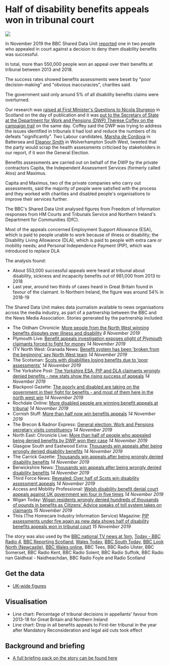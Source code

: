 # Half of disability benefits appeals won in tribunal court

![](https://ichef.bbci.co.uk/news/624/cpsprodpb/181C1/production/_109435789_annbarkerstill2.jpg)

In November 2019 the BBC Shared Data Unit [reported](https://www.bbc.co.uk/news/uk-49891159) one in two people who appealed in court against a decision to deny them disability benefits was successful.

In total, more than 550,000 people won an appeal over their benefits at tribunal between 2013 and 2018.

The success rates showed benefits assessments were beset by "poor decision-making" and "obvious inaccuracies", charities said.

The government said only around 5% of all disability benefits claims were overturned.

Our research was [raised at First Minister's Questions to Nicola Sturgeon](https://twitter.com/ClareAdamsonSNP/status/1195021452313079808) in Scotland on the day of publication and it was [put to the Secretary of State at the Department for Work and Pensions (DWP) Thérèse Coffey on the campaign trail](http://www.brecon-radnor.co.uk/article.cfm?id=111131&headline=General%20election%3A%20Work%20and%20Pensions%20secretary%20visits%20constituency&sectionIs=news&searchyear=2019&cat=Local%20People) on the same day. Coffey said the DWP was trying to address the issues identified in tribunals it had lost and reduce the numbers of its defeats "significantly". Two Labour candidates, [Marsha de Cordova](https://twitter.com/MarshadeCordova/status/1194916253221175296) in Battersea and [Eleanor Smith](https://twitter.com/Eleanor_SmithMP/status/1194928780164452353) in Wolverhampton South West, tweeted that the party would scrap the health assessments criticised by stakeholders in our report, if it won the General Election. 

Benefits assessments are carried out on behalf of the DWP by the private contractors Capita, the Independent Assessment Services (formerly called Atos) and Maximus.

Capita and Maximus, two of the private companies who carry out assessments, said the majority of people were satisfied with the process and they worked with charities and disabled people's organisations to improve their services further.

The BBC's Shared Data Unit analysed figures from Freedom of Information responses from HM Courts and Tribunals Service and Northern Ireland's Department for Communities (DfC).

Most of the appeals concerned Employment Support Allowance (ESA), which is paid to people unable to work because of illness or disability; the Disability Living Allowance (DLA), which is paid to people with extra care or mobility needs; and Personal Independence Payment (PIP), which was introduced to replace DLA

The analysis found:

- About 553,000 successful appeals were heard at tribunal about disability, sickness and incapacity benefits out of 981,000 from 2013 to 2018
- Last year, around two thirds of cases heard in Great Britain found in favour of the claimant. In Northern Ireland, the figure was around 54% in 2018-19

The Shared Data Unit makes data journalism available to news organisations across the media industry, as part of a partnership between the BBC and the News Media Association. Stories generated by the partnership included:

* The Oldham Chronicle: [More people from the North West winning benefits disputes over illness and disability](https://www.oldham-chronicle.co.uk/news-features/139/main-news/131189/more-people-from-the-north-west-winning-benefits-disputes-over-illness-and-disability) *8 November 2019*
* Plymouth Live: [Benefit appeals investigation exposes plight of Plymouth claimants forced to fight for money](https://www.plymouthherald.co.uk/news/plymouth-news/benefit-appeals-investigation-exposes-plight-3534946) *14 November 2019*
* ITV North West: Granada News: [Benefit system has been 'broken from the beginning' say North West team](https://www.itv.com/news/granada/2019-11-14/over-half-a-million-wrongly-denied-disability-benefits-in-last-five-years/) *14 November 2019*
* The Scotsman: [Scots with disabilities losing benefits due to ‘poor assessments’](https://www.scotsman.com/news/politics/scots-with-disabilities-losing-benefits-due-to-poor-assessments-1-5045516) *14 November 2019*
* The Yorkshire Post: [The Yorkshire ESA, PIP and DLA claimants wrongly denied benefits - new stats show the rising success of appeals](https://www.yorkshirepost.co.uk/news/politics/the-yorkshire-esa-pip-and-dla-claimants-wrongly-denied-benefits-new-stats-show-the-rising-success-of-appeals-1-10100355) *14 November 2019*
* Blackpool Gazette: [The poorly and disabled are taking on the government in their fight for benefits - and most of them here in the north west win](https://www.blackpoolgazette.co.uk/news/politics/the-poorly-and-disabled-are-taking-on-the-government-in-their-fight-for-benefits-and-most-of-them-here-in-the-north-west-win-1-10096329) *14 November 2019*
* Rochdale Online: [More disabled people are winning benefit appeals at tribunal](http://rochdaleonline.co.uk/news-features/2/news-headlines/131326/more-disabled-people-are-winning-benefit-appeals-at-tribunal) *14 November 2019*
* Cornish Stuff: [More than half now win benefits appeals](https://cornishstuff.com/2019/11/14/more-than-half-now-win-benefits-appeals/) *14 November 2019*
* The Brecon & Radnor Express: [General election: Work and Pensions secretary visits constituency](http://www.brecon-radnor.co.uk/article.cfm?id=111131&headline=General%20election%3A%20Work%20and%20Pensions%20secretary%20visits%20constituency&sectionIs=news&searchyear=2019&cat=Local%20People) *14 November 2019*
* North East: Chronicle Live: [More than half of people who appealed being denied benefits by DWP won their case](https://www.chroniclelive.co.uk/news/north-east-news/dwp-benefit-appeal-wins-17249620) *14 November 2019*
* Glasgow South and Eastwood Extra: [Thousands win appeals after being wrongly denied disability benefits](https://www.glasgowsouthandeastwoodextra.co.uk/health/thousands-win-appeals-after-being-wrongly-denied-disability-benefits-1-5045942) *14 November 2019* 
* The Carrick Gazette: [Thousands win appeals after being wrongly denied disability benefits](https://www.glasgowsouthandeastwoodextra.co.uk/health/thousands-win-appeals-after-being-wrongly-denied-disability-benefits-1-5045942) *14 November 2019*
* Berwickshire News: [Thousands win appeals after being wrongly denied disability benefits](https://www.glasgowsouthandeastwoodextra.co.uk/health/thousands-win-appeals-after-being-wrongly-denied-disability-benefits-1-5045942) *14 November 2019*
* Third Force News: [Revealed: Over half of Scots win disability assessment appeals](http://thirdforcenews.org.uk/tfn-news/revealed-over-half-of-scots-win-disability-assessment-appeals#SO7TJoGqHrDZjMzr.99) *14 November 2019*
* Access and Mobility Professional: [Welsh disability benefit denial court appeals against UK government win four in five times](https://www.accessandmobilityprofessional.com/welsh-disability-benefit-denial-court-appeals-against-uk-government-win-four-in-five-times/) *14 November 2019*
* Wigan Today: [Wigan residents wrongly denied hundreds of thousands of pounds in benefits as Citizens' Advice speaks of toll system takes on claimants](https://www.wigantoday.net/news/people/wigan-residents-wrongly-denied-hundreds-of-thousands-of-pounds-in-benefits-as-citizens-advice-speaks-of-toll-system-takes-on-claimants-1-10105121) *15 November 2019*
* Thiis (The Homecare Industry Information Service) Magazine: [PIP assessments under fire again as new data shows half of disability benefits appeals won in tribunal court](https://thiis.co.uk/pip-assessments-under-fire-again-as-new-data-shows-half-of-disability-benefits-appeals-won-in-tribunal-court/) *15 November 2019*

The story was also used by the [BBC national TV news at 1pm](https://drive.google.com/open?id=1-077TSpQJOIhDh5NedIJFIxnmxv5ky12), [Today - BBC Radio 4](https://drive.google.com/open?id=16A4eco5JLfNnaATmiTnBrw8tRNRY9pAB), [BBC Reporting Scotland](https://drive.google.com/open?id=1XyUXIjGa9220NykEkDI1BRsVkJ6oF3Oy), [Wales Today](https://drive.google.com/open?id=1ygiCqOz8SbZIDdpjWW3phWRYYyeAT3QD), [BBC South Today](https://drive.google.com/open?id=1AIhZrqqN0vPVlylQ53xE_1izP-N9PTLX), [BBC Look North (Newcastle)](https://drive.google.com/open?id=1QZ2P5plkGqlfFqfOWiyH4U3NmNdfRz-_), [BBC Wales online](https://www.bbc.co.uk/news/uk-wales-50378036), BBC Tees, BBC Radio Ulster, BBC Somerset, BBC Radio Kent, BBC Radio Solent, BBC Radio Suffolk, BBC Radio nan Gàidheal - Naidheachdan, BBC Radio Foyle and Radio Scotland

## Get the data 

* [UK-wide figures](https://docs.google.com/spreadsheets/d/1B-Tx6eVI6hr4Yyt6yO_i3WWebTF-1UbCHSVGevgNArw/edit?usp=sharing)

## Visualisation

* Line chart: Percentage of tribunal decisions in appellants' favour from 2013-18 for Great Britain and Northern Ireland
* Line chart: Drop in all benefits appeals to First-tier tribunal in the year after Mandatory Reconsideration and legal aid cuts took effect

## Background and briefing

* [A full briefing pack on the story can be found here](https://docs.google.com/document/d/1sUHIzCjYdkY2kmBst-a182ktgWA1d0kh1ev3yrfj8pk/edit?usp=sharing)
